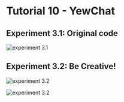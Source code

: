 # Tutorial 10 - YewChat

## Experiment 3.1: Original code

![experiment 3.1](./assets/experiment_3_1.png)

## Experiment 3.2: Be Creative!

![experiment 3.2](./assets/image.png)

![experiment 3.2](./assets/image.png)